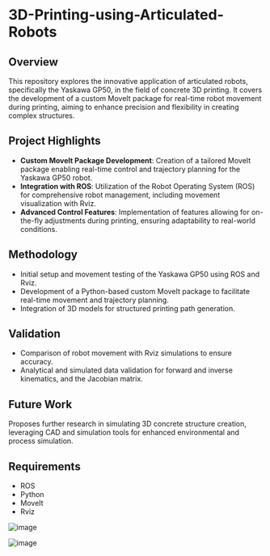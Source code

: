 # 3D-Printing-using-Articulated-Robots

## Overview
This repository explores the innovative application of articulated robots, specifically the Yaskawa GP50, in the field of concrete 3D printing. It covers the development of a custom MoveIt package for real-time robot movement during printing, aiming to enhance precision and flexibility in creating complex structures.

## Project Highlights
- **Custom MoveIt Package Development**: Creation of a tailored MoveIt package enabling real-time control and trajectory planning for the Yaskawa GP50 robot.
- **Integration with ROS**: Utilization of the Robot Operating System (ROS) for comprehensive robot management, including movement visualization with Rviz.
- **Advanced Control Features**: Implementation of features allowing for on-the-fly adjustments during printing, ensuring adaptability to real-world conditions.

## Methodology
- Initial setup and movement testing of the Yaskawa GP50 using ROS and Rviz.
- Development of a Python-based custom MoveIt package to facilitate real-time movement and trajectory planning.
- Integration of 3D models for structured printing path generation.

## Validation
- Comparison of robot movement with Rviz simulations to ensure accuracy.
- Analytical and simulated data validation for forward and inverse kinematics, and the Jacobian matrix.

## Future Work
Proposes further research in simulating 3D concrete structure creation, leveraging CAD and simulation tools for enhanced environmental and process simulation.

## Requirements
- ROS
- Python
- MoveIt
- Rviz

![image](https://github.com/khullarsanket/3D-Printing-using-Articulated-Robots/assets/119709438/0c6afa25-5a45-4f5c-90b4-bed67532b614)


![image](https://github.com/khullarsanket/3D-Printing-using-Articulated-Robots/assets/119709438/5149544f-dc08-4d59-862a-f4925be28f99)





